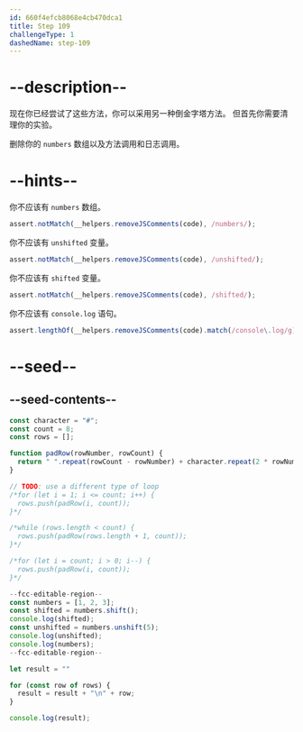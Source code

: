 ```yaml
---
id: 660f4efcb8068e4cb470dca1
title: Step 109
challengeType: 1
dashedName: step-109
---
```


# --description--

现在你已经尝试了这些方法，你可以采用另一种倒金字塔方法。 但首先你需要清理你的实验。

删除你的 `numbers` 数组以及方法调用和日志调用。

# --hints--

你不应该有 `numbers` 数组。

```js
assert.notMatch(__helpers.removeJSComments(code), /numbers/);
```

你不应该有 `unshifted` 变量。

```js
assert.notMatch(__helpers.removeJSComments(code), /unshifted/);
```

你不应该有 `shifted` 变量。

```js
assert.notMatch(__helpers.removeJSComments(code), /shifted/);
```

你不应该有 `console.log` 语句。

```js
assert.lengthOf(__helpers.removeJSComments(code).match(/console\.log/g), 1);
```

# --seed--

## --seed-contents--

```js
const character = "#";
const count = 8;
const rows = [];

function padRow(rowNumber, rowCount) {
  return " ".repeat(rowCount - rowNumber) + character.repeat(2 * rowNumber - 1) + " ".repeat(rowCount - rowNumber);
}

// TODO: use a different type of loop
/*for (let i = 1; i <= count; i++) {
  rows.push(padRow(i, count));
}*/

/*while (rows.length < count) {
  rows.push(padRow(rows.length + 1, count));
}*/

/*for (let i = count; i > 0; i--) {
  rows.push(padRow(i, count));
}*/

--fcc-editable-region--
const numbers = [1, 2, 3];
const shifted = numbers.shift();
console.log(shifted);
const unshifted = numbers.unshift(5);
console.log(unshifted);
console.log(numbers);
--fcc-editable-region--

let result = ""

for (const row of rows) {
  result = result + "\n" + row;
}

console.log(result);
```
